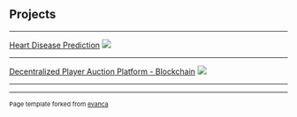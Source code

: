 ## Projects

--- 

[Heart Disease Prediction](/sample_page)
<img src="images/dummy_thumbnail.jpg?raw=true"/>

---
[Decentralized Player Auction Platform - Blockchain](/pdf/sample_presentation.pdf)
<img src="images/dummy_thumbnail.jpg?raw=true"/>

---

---
<p style="font-size:11px">Page template forked from <a href="https://github.com/evanca/quick-portfolio">evanca</a></p>
<!-- Remove above link if you don't want to attibute -->
